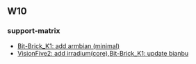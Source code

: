 ## W10

### support-matrix

- [Bit-Brick_K1: add armbian (minimal)](https://github.com/ruyisdk/support-matrix/pull/194)
- [VisionFive2: add irradium(core),Bit-Brick_K1: update bianbu](https://github.com/ruyisdk/support-matrix/pull/192)

